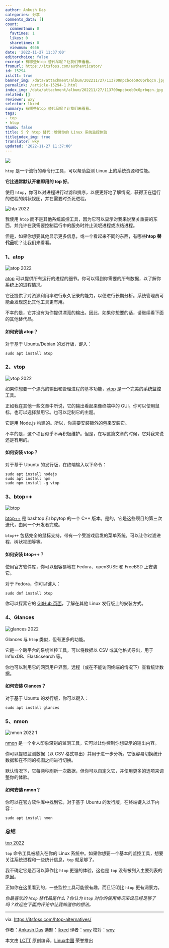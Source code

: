 ```yaml
---
author: Ankush Das
categories: 分享
comments_data: []
count:
  commentnum: 0
  favtimes: 1
  likes: 0
  sharetimes: 0
  viewnum: 4656
date: '2022-11-27 11:37:00'
editorchoice: false
excerpt: 有哪些htop 替代品呢？让我们来看看。
fromurl: https://itsfoss.com/authenticator/
id: 15294
islctt: true
banner_img: /data/attachment/album/202211/27/113700npcbceb0c0prbqcn.jpg
permalink: /article-15294-1.html
index_img: /data/attachment/album/202211/27/113700npcbceb0c0prbqcn.jpg.thumb.jpg
related: []
reviewer: wxy
selector: lkxed
summary: 有哪些htop 替代品呢？让我们来看看。
tags:
- top
- htop
thumb: false
title: 5 个 htop 替代：增强你的 Linux 系统监控体验
titleindex_img: true
translator: wxy
updated: '2022-11-27 11:37:00'
---
```


![](/data/attachment/album/202211/27/113700npcbceb0c0prbqcn.jpg)


`htop` 是一个流行的命令行工具，可以帮助监测 Linux 上的系统资源和性能。


**它比通常默认开箱即用的 top 好**。


使用 `htop`，你可以对进程进行过滤和排序，以便更好地了解情况，获得正在运行的进程的树状视图，并在需要时杀死进程。


![htp 2022](/data/attachment/album/202211/27/113703l1wkcaz4aw3asqkt.png)


我使用 `htop` 而不是其他系统监控工具，因为它可以显示对我来说至关重要的东西，并允许在我需要控制运行中的服务时终止流氓进程或冻结进程。


但是，如果你想要其他显示更多信息，或一个看起来不同的东西，有哪些**htop 替代品**呢？让我们来看看。


### 1、atop


![atop 2022](/data/attachment/album/202211/27/113703w50kqo33o135krqj.png)


[atop](https://www.atoptool.nl/index.php) 可以提供所有运行的进程的细节。你可以得到你需要的所有数据，以了解你系统上的进程情况。


它还提供了对资源利用率进行永久记录的能力，以便进行长期分析。系统管理员可能会发现这比其他工具更有用。


不幸的是，它并没有为你提供漂亮的输出。因此，如果你想要的话，请继续看下面的其他替代品。


#### 如何安装 atop？


对于基于 Ubuntu/Debian 的发行版，键入：



```
sudo apt install atop

```

### 2、vtop


![vtop 2022](/data/attachment/album/202211/27/113703a3nlwclnnurt6iwl.png)


如果你想要一个漂亮的输出和管理进程的基本功能，[vtop](https://github.com/MrRio/vtop) 是一个完美的系统监控工具。


正如我在其他一些文章中所说，它的输出看起来像终端中的 GUI。你可以使用鼠标，也可以选择禁用它。也可以定制它的主题。


它是用 Node.js 构建的。所以，你需要安装额外的包来安装它。


不幸的是，这个项目似乎不再积极维护。但是，在写这篇文章的时候，它对我来说还是有用的。


#### 如何安装 vtop？


对于基于 Ubuntu 的发行版，在终端输入以下命令：



```
sudo apt install nodejs
sudo apt install npm
sudo npm install -g vtop

```

### 3、btop++


![btop](/data/attachment/album/202211/27/113704u8idyqn192uyr1p8.png)


[btop++](https://github.com/aristocratos/btop) 是 bashtop 和 bpytop 的一个 C++ 版本。是的，它是这些项目的第三次迭代，由同一个开发者完成。


`btop++` 包括完全的鼠标支持，带有一个受游戏启发的菜单系统，可以让你过滤进程、树状视图等等。


#### 如何安装 btop++？


使用官方软件库，你可以很容易地在 Fedora、openSUSE 和 FreeBSD 上安装它。


对于 Fedora，你可以键入：



```
sudo dnf install btop

```

你可以探索它的 [GitHub 页面](https://github.com/aristocratos/btop)，了解在其他 Linux 发行版上的安装方式。


### 4、Glances


![glances 2022](/data/attachment/album/202211/27/113704mjul4lphd42duhuj.png)


Glances 与 `htop` 类似，但有更多的功能。


它是一个跨平台的系统监控工具，可以将数据以 CSV 或其他格式导出，用于 InfluxDB、Elasticsearch 等。


你也可以利用它的网页用户界面，远程（或在不能访问终端的情况下）查看统计数据。


#### 如何安装 Glances？


对于基于 Ubuntu 的发行版，你可以键入：



```
sudo apt install glances

```

### 5、nmon


![nmon 2022 1](/data/attachment/album/202211/27/113704ne05dgnd3mbeqd73.png)


[nmon](https://nmon.sourceforge.net/pmwiki.php?n=Main.HomePage) 是一个令人印象深刻的监测工具，它可以让你控制你想显示的输出内容。


你可以提取监测数据（以 CSV 格式导出）并用于进一步分析。它很容易切换统计数据和在不同的视图之间进行切换。


默认情况下，它每两秒刷新一次数据，但你可以自定义它，并使用更多的选项来调整你的体验。


#### 如何安装 nmon？


你可以在官方软件库中找到它。对于基于 Ubuntu 的发行版，在终端键入以下内容：



```
sudo apt install nmon

```

### 总结


[top 2022](https://itsfoss.com/wp-content/uploads/2022/11/top-2022.png)


`top` 命令工具被植入在你的 Linux 系统中。如果你想要一个基本的监控工具，想要关注系统进程和一些统计信息，`top` 就足够了。


我不确定它是否可以算作比 `htop` 更强的体验，这也是 `top` 没有被列入主要列表的原因。


正如你在这里看到的，一些监控工具可能很有趣，而且证明比 `htop` 更有洞察力。


*你最喜欢的 `htop` 替代品是什么？你认为 `htop` 对你的使用情况来说已经足够了吗？欢迎在下面的评论中让我知道你的想法。*




---


via: <https://itsfoss.com/htop-alternatives/> 


作者：[Ankush Das](https://itsfoss.com/author/ankush/) 选题：[lkxed](https://github.com/lkxed) 译者：[wxy](https://github.com/wxy) 校对：[wxy](https://github.com/wxy)


本文由 [LCTT](https://github.com/LCTT/TranslateProject) 原创编译，[Linux中国](https://linux.cn/) 荣誉推出